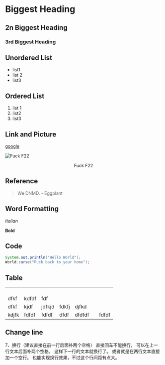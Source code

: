 # Biggest Heading

## 2n Biggest Heading

### 3rd Biggest Heading

## Unordered List

- list1
- list 2
- list3

## Ordered List

1. list 1
2. list2
3. list3

## Link and Picture

[google](www.google.com)

![Fuck F22](https://cdn1.i-scmp.com/sites/default/files/images/methode/2018/11/14/141fc99a-e6f1-11e8-bfde-9434090d4df7_image_hires_040248.JPG)

<center>Fuck F22</center>

## Reference

> We DNMD. - Eggplant

## Word Formatting

*Italian*

**Bold**

## Code

```java
System.out.println("Hello World");
World.curse("Fuck back to your home");
```

## Table
<!--This is a comment-->

|       |       |        |       |        |     |       |
| ----- | ----- | ------ | ----- | ------ | --- | ----- |
|       |       |        |       |        |     |       |
|       |       |        |       |        |     |       |
|       |       |        |       |        |     |       |
|       |       |        |       |        |     |       |
| dfkf  | kdfdf | fdf    |       |        |     |       |
| dfkf  | kjdf  | jdfkjd | fdkfj | djfkd  |     |       |
| kdjfk | fdfdf | fdfdf  | dfdf  | dfdfdf |     | fdfdf |

## Change line
7、换行（建议直接在前一行后面补两个空格）
直接回车不能换行，
可以在上一行文本后面补两个空格，
这样下一行的文本就换行了。
或者就是在两行文本直接加一个空行。
也能实现换行效果，不过这个行间距有点大。
